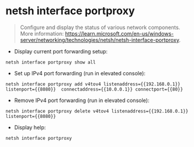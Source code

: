 # netsh interface portproxy

> Configure and display the status of various network components.
> More information: <https://learn.microsoft.com/en-us/windows-server/networking/technologies/netsh/netsh-interface-portproxy>.

- Display current port forwarding setup:

`netsh interface portproxy show all`

- Set up IPv4 port forwarding (run in elevated console):

`netsh interface portproxy add v4tov4 listenaddress={{192.168.0.1}} listenport={{8080}}  connectaddress={{10.0.0.1}} connectport={{80}}`

- Remove IPv4 port forwarding (run in elevated console):

`netsh interface portproxy delete v4tov4 listenaddress={{192.168.0.1}} listenport={{8080}}`

- Display help:

`netsh interface portproxy`

